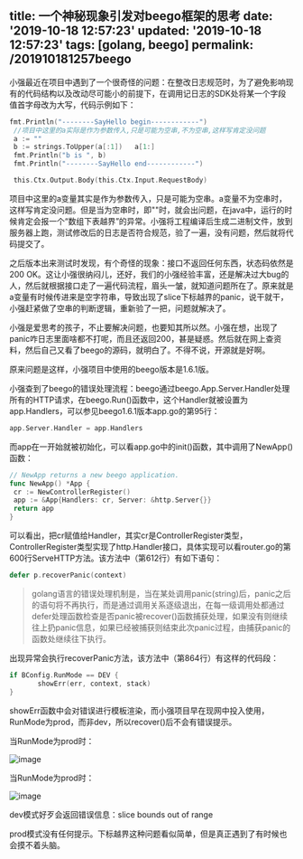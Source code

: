 title: 一个神秘现象引发对beego框架的思考
date: '2019-10-18 12:57:23'
updated: '2019-10-18 12:57:23'
tags: [golang, beego]
permalink: /201910181257beego
---
小强最近在项目中遇到了一个很奇怪的问题：在整改日志规范时，为了避免影响现有的代码结构以及改动尽可能小的前提下，在调用记日志的SDK处将某一个字段值首字母改为大写，代码示例如下：

```go
fmt.Println("--------SayHello begin------------")
 //项目中这里的a实际是作为参数传入,只是可能为空串,不为空串,这样写肯定没问题
 a := ""
 b := strings.ToUpper(a[:1])   a[1:]
 fmt.Println("b is ", b)
 fmt.Println("--------SayHello end------------")

 this.Ctx.Output.Body(this.Ctx.Input.RequestBody)
```

项目中这里的a变量其实是作为参数传入，只是可能为空串。a变量不为空串时，这样写肯定没问题。但是当为空串时，即""时，就会出问题，在java中，运行的时候肯定会报一个“数组下表越界”的异常。小强将工程编译后生成二进制文件，放到服务器上跑，测试修改后的日志是否符合规范，验了一遍，没有问题，然后就将代码提交了。

之后版本出来测试时发现，有个奇怪的现象：接口不返回任何东西，状态码依然是 200 OK。这让小强很纳闷儿，还好，我们的小强经验丰富，还是解决过大bug的人，然后就根据接口走了一遍代码流程，眉头一皱，就知道问题所在了。原来就是a变量有时候传进来是空字符串，导致出现了slice下标越界的panic，说干就干，小强赶紧做了空串的判断逻辑，重新验了一把，问题就解决了。

小强是爱思考的孩子，不止要解决问题，也要知其所以然。小强在想，出现了panic咋日志里面啥都不打呢，而且还返回200，甚是疑惑。然后就在网上查资料，然后自己又看了beego的源码，就明白了。不得不说，开源就是好啊。

原来问题是这样，小强项目中使用的beego版本是1.6.1版。

小强查到了beego的错误处理流程：beego通过beego.App.Server.Handler处理所有的HTTP请求，在beego.Run()函数中，这个Handler就被设置为app.Handlers，可以参见beego1.6.1版本app.go的第95行：

```go
app.Server.Handler = app.Handlers
```

而app在一开始就被初始化，可以看app.go中的init()函数，其中调用了NewApp()函数：

```go
// NewApp returns a new beego application.
func NewApp() *App {
 cr := NewControllerRegister()
 app := &App{Handlers: cr, Server: &http.Server{}}
 return app
}
```

可以看出，把cr赋值给Handler，其实cr是ControllerRegister类型，ControllerRegister类型实现了http.Handler接口，具体实现可以看router.go的第600行ServeHTTP方法。该方法中（第612行）有如下语句：

```go
defer p.recoverPanic(context)
```

> golang语言的错误处理机制是，当在某处调用panic(string)后，panic之后的语句将不再执行，而是通过调用关系逐级退出，在每一级调用处都通过defer处理函数检查是否panic被recover()函数捕获处理，如果没有则继续往上扔panic信息，如果已经被捕获则结束此次panic过程，由捕获panic的函数处继续往下执行。

出现异常会执行recoverPanic方法，该方法中（第864行）有这样的代码段：

```go
if BConfig.RunMode == DEV {
       showErr(err, context, stack)
}
```

showErr函数中会对错误进行模板渲染，而小强项目早在现网中投入使用，RunMode为prod，而非dev，所以recover()后不会有错误提示。

当RunMode为prod时：

![image](https://img-blog.csdnimg.cn/20191018004343115.jpeg?x-oss-process=image/watermark,type_ZmFuZ3poZW5naGVpdGk,shadow_10,text_aHR0cHM6Ly9saWFiaW8uYmxvZy5jc2RuLm5ldA==,size_16,color_FFFFFF,t_70)

当RunMode为prod时：

![image](https://img-blog.csdnimg.cn/20191018004343411.jpeg?x-oss-process=image/watermark,type_ZmFuZ3poZW5naGVpdGk,shadow_10,text_aHR0cHM6Ly9saWFiaW8uYmxvZy5jc2RuLm5ldA==,size_16,color_FFFFFF,t_70)

dev模式好歹会返回错误信息：slice bounds out of range

prod模式没有任何提示。下标越界这种问题看似简单，但是真正遇到了有时候也会摸不着头脑。
